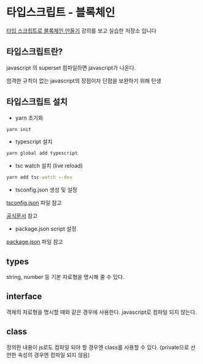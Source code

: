 # 타입스크립트 - 블록체인

[타입 스크립트로 블록체인 만들기](https://academy.nomadcoders.co/courses/enrolled/303219) 강의를 보고 실습한 저장소 입니다

## 타입스크립트란?

javascript 의 superset
컴파일하면 javascript가 나온다.

엄격한 규칙이 없는 javascript의 장점이자 단점을 보완하기 위해 탄생

## 타입스크립트 설치

- yarn 초기화

```cmd
yarn init
```

- typescript 설치

```cmd
yarn global add typescript
```

- tsc watch 설치 (live reload)

```cmd
yarn add tsc-watch --dev
```

- tsconfig.json 생성 및 설정

[tsconfig.json](./tsconfig.json) 파일 참고

[공식문서](https://www.typescriptlang.org/docs/handbook/tsconfig-json.html) 참고

- package.json script 설정

[package.json](./package.json) 파일 참고

## types

string, number 등 기본 자료형을 명시해 줄 수 있다.

## interface

객체의 자료형을 명시할 때와 같은 경우에 사용한다. javascript로 컴파일 되지 않는다.

## class

정의한 내용이 js로도 컴파일 되야 할 경우엔 class를 사용할 수 있다. (private으로 선언한 속성의 경우엔 컴파일 되지 않음)
